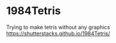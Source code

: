 # 1984Tetris
Trying to make tetris without any graphics
https://shutterstacks.github.io/1984Tetris/
